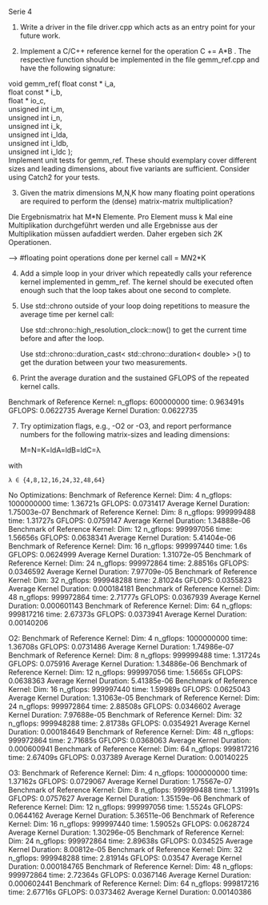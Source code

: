 Serie 4  


1. Write a driver in the file driver.cpp which acts as an entry point for your future work.  

2. Implement a C/C++ reference kernel for the operation C += A*B . The respective function should be implemented in the file gemm_ref.cpp and have the following signature:  

void gemm_ref( float        const * i_a,  
               float        const * i_b,  
               float              * io_c,  
               unsigned int         i_m,  
               unsigned int         i_n,  
               unsigned int         i_k,  
               unsigned int         i_lda,  
               unsigned int         i_ldb,  
               unsigned int         i_ldc );  
Implement unit tests for gemm_ref. These should exemplary cover different sizes and leading dimensions, about five variants are sufficient. Consider using Catch2 for your tests.  



3. Given the matrix dimensions M,N,K how many floating point operations are required to perform the (dense) matrix-matrix multiplication?  

Die Ergebnismatrix hat M*N Elemente. Pro Element muss k Mal eine Multiplikation durchgeführt werden und alle Ergebnisse aus der Multiplikation müssen aufaddiert werden. Daher ergeben sich 2K Operationen.  

--> #floating point operations done per kernel call = M*N*2*K  


4. Add a simple loop in your driver which repeatedly calls your reference kernel implemented in gemm_ref. The kernel should be executed often enough such that the loop takes about one second to complete.  

5. Use std::chrono outside of your loop doing repetitions to measure the average time per kernel call:  

    Use std::chrono::high_resolution_clock::now() to get the current time before and after the loop.  

    Use std::chrono::duration_cast< std::chrono::duration< double> >() to get the duration between your two measurements.  

6. Print the average duration and the sustained GFLOPS of the repeated kernel calls.

Benchmark of Reference Kernel:
    n_gflops: 600000000
    time: 0.963491s
    GFLOPS: 0.0622735
    Average Kernel Duration: 0.0622735

7. Try optimization flags, e.g., -O2 or -O3, and report performance numbers for the following matrix-sizes and leading dimensions:  

    M=N=K=ldA=ldB=ldC=λ  

with  

    λ ∈ {4,8,12,16,24,32,48,64}  

No Optimizations:
    Benchmark of Reference Kernel:
        Dim: 4
        n_gflops: 1000000000
        time: 1.36721s
        GFLOPS: 0.0731417
        Average Kernel Duration: 1.75003e-07
    Benchmark of Reference Kernel:
        Dim: 8
        n_gflops: 999999488
        time: 1.31727s
        GFLOPS: 0.0759147
        Average Kernel Duration: 1.34888e-06
    Benchmark of Reference Kernel:
        Dim: 12
        n_gflops: 999997056
        time: 1.56656s
        GFLOPS: 0.0638341
        Average Kernel Duration: 5.41404e-06
    Benchmark of Reference Kernel:
        Dim: 16
        n_gflops: 999997440
        time: 1.6s
        GFLOPS: 0.0624999
        Average Kernel Duration: 1.31072e-05
    Benchmark of Reference Kernel:
        Dim: 24
        n_gflops: 999972864
        time: 2.88516s
        GFLOPS: 0.0346592
        Average Kernel Duration: 7.97709e-05
    Benchmark of Reference Kernel:
        Dim: 32
        n_gflops: 999948288
        time: 2.81024s
        GFLOPS: 0.0355823
        Average Kernel Duration: 0.000184181
    Benchmark of Reference Kernel:
        Dim: 48
        n_gflops: 999972864
        time: 2.71777s
        GFLOPS: 0.0367939
        Average Kernel Duration: 0.000601143
    Benchmark of Reference Kernel:
        Dim: 64
        n_gflops: 999817216
        time: 2.67373s
        GFLOPS: 0.0373941
        Average Kernel Duration: 0.00140206

O2:
    Benchmark of Reference Kernel:
        Dim: 4
        n_gflops: 1000000000
        time: 1.36708s
        GFLOPS: 0.0731486
        Average Kernel Duration: 1.74986e-07
    Benchmark of Reference Kernel:
        Dim: 8
        n_gflops: 999999488
        time: 1.31724s
        GFLOPS: 0.075916
        Average Kernel Duration: 1.34886e-06
    Benchmark of Reference Kernel:
        Dim: 12
        n_gflops: 999997056
        time: 1.5665s
        GFLOPS: 0.0638363
        Average Kernel Duration: 5.41385e-06
    Benchmark of Reference Kernel:
        Dim: 16
        n_gflops: 999997440
        time: 1.59989s
        GFLOPS: 0.0625043
        Average Kernel Duration: 1.31063e-05
    Benchmark of Reference Kernel:
        Dim: 24
        n_gflops: 999972864
        time: 2.88508s
        GFLOPS: 0.0346602
        Average Kernel Duration: 7.97688e-05
    Benchmark of Reference Kernel:
        Dim: 32
        n_gflops: 999948288
        time: 2.81738s
        GFLOPS: 0.0354921
        Average Kernel Duration: 0.000184649
    Benchmark of Reference Kernel:
        Dim: 48
        n_gflops: 999972864
        time: 2.71685s
        GFLOPS: 0.0368063
        Average Kernel Duration: 0.000600941
    Benchmark of Reference Kernel:
        Dim: 64
        n_gflops: 999817216
        time: 2.67409s
        GFLOPS: 0.037389
        Average Kernel Duration: 0.00140225

O3:
    Benchmark of Reference Kernel:
        Dim: 4
        n_gflops: 1000000000
        time: 1.37162s
        GFLOPS: 0.0729067
        Average Kernel Duration: 1.75567e-07
    Benchmark of Reference Kernel:
        Dim: 8
        n_gflops: 999999488
        time: 1.31991s
        GFLOPS: 0.0757627
        Average Kernel Duration: 1.35159e-06
    Benchmark of Reference Kernel:
        Dim: 12
        n_gflops: 999997056
        time: 1.5524s
        GFLOPS: 0.0644162
        Average Kernel Duration: 5.36511e-06
    Benchmark of Reference Kernel:
        Dim: 16
        n_gflops: 999997440
        time: 1.59052s
        GFLOPS: 0.0628724
        Average Kernel Duration: 1.30296e-05
    Benchmark of Reference Kernel:
        Dim: 24
        n_gflops: 999972864
        time: 2.89638s
        GFLOPS: 0.034525
        Average Kernel Duration: 8.00812e-05
    Benchmark of Reference Kernel:
        Dim: 32
        n_gflops: 999948288
        time: 2.81914s
        GFLOPS: 0.03547
        Average Kernel Duration: 0.000184765
    Benchmark of Reference Kernel:
        Dim: 48
        n_gflops: 999972864
        time: 2.72364s
        GFLOPS: 0.0367146
        Average Kernel Duration: 0.000602441
    Benchmark of Reference Kernel:
        Dim: 64
        n_gflops: 999817216
        time: 2.67716s
        GFLOPS: 0.0373462
        Average Kernel Duration: 0.00140386

